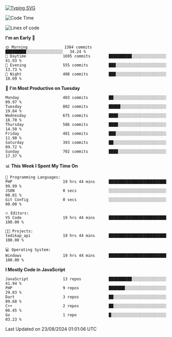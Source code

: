 [![Typing SVG](https://readme-typing-svg.demolab.com?font=Fira+Code&pause=1000&color=F7F7F7&random=false&width=435&lines=Hi+%F0%9F%91%8B%2C+I'm+Rafiu+Sidqi;Junior+Backend+Developer)](https://git.io/typing-svg)
<!--START_SECTION:waka-->
![Code Time](http://img.shields.io/badge/Code%20Time-354%20hrs%2039%20mins-blue)

![Lines of code](https://img.shields.io/badge/From%20Hello%20World%20I%27ve%20Written-1.5%20million%20lines%20of%20code-blue)

**I'm an Early 🐤** 

```text
🌞 Morning                1384 commits        █████████░░░░░░░░░░░░░░░░   34.24 % 
🌆 Daytime                1695 commits        ██████████░░░░░░░░░░░░░░░   41.93 % 
🌃 Evening                555 commits         ███░░░░░░░░░░░░░░░░░░░░░░   13.73 % 
🌙 Night                  408 commits         ███░░░░░░░░░░░░░░░░░░░░░░   10.09 % 
```
📅 **I'm Most Productive on Tuesday** 

```text
Monday                   403 commits         ██░░░░░░░░░░░░░░░░░░░░░░░   09.97 % 
Tuesday                  802 commits         █████░░░░░░░░░░░░░░░░░░░░   19.84 % 
Wednesday                675 commits         ████░░░░░░░░░░░░░░░░░░░░░   16.70 % 
Thursday                 586 commits         ████░░░░░░░░░░░░░░░░░░░░░   14.50 % 
Friday                   481 commits         ███░░░░░░░░░░░░░░░░░░░░░░   11.90 % 
Saturday                 393 commits         ██░░░░░░░░░░░░░░░░░░░░░░░   09.72 % 
Sunday                   702 commits         ████░░░░░░░░░░░░░░░░░░░░░   17.37 % 
```


📊 **This Week I Spent My Time On** 

```text
💬 Programming Languages: 
PHP                      19 hrs 44 mins      █████████████████████████   99.99 % 
JSON                     0 secs              ░░░░░░░░░░░░░░░░░░░░░░░░░   00.01 % 
Git Config               0 secs              ░░░░░░░░░░░░░░░░░░░░░░░░░   00.00 % 

🔥 Editors: 
VS Code                  19 hrs 44 mins      █████████████████████████   100.00 % 

🐱‍💻 Projects: 
tedikap_api              19 hrs 44 mins      █████████████████████████   100.00 % 

💻 Operating System: 
Windows                  19 hrs 44 mins      █████████████████████████   100.00 % 
```

**I Mostly Code in JavaScript** 

```text
JavaScript               13 repos            ██████████░░░░░░░░░░░░░░░   41.94 % 
PHP                      9 repos             ███████░░░░░░░░░░░░░░░░░░   29.03 % 
Dart                     3 repos             ██░░░░░░░░░░░░░░░░░░░░░░░   09.68 % 
C++                      2 repos             ██░░░░░░░░░░░░░░░░░░░░░░░   06.45 % 
Go                       1 repo              █░░░░░░░░░░░░░░░░░░░░░░░░   03.23 % 
```




 Last Updated on 23/08/2024 01:01:06 UTC
<!--END_SECTION:waka-->
